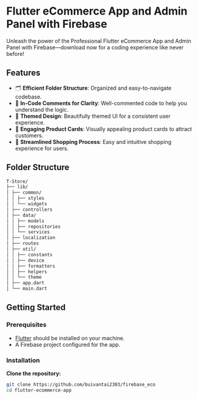# Flutter eCommerce App and Admin Panel with Firebase

Unleash the power of the Professional Flutter eCommerce App and Admin Panel with Firebase—download now for a coding experience like never before!

## Features

- 🗂️ **Efficient Folder Structure**: Organized and easy-to-navigate codebase.
- 💬 **In-Code Comments for Clarity**: Well-commented code to help you understand the logic.
- 🎨 **Themed Design**: Beautifully themed UI for a consistent user experience.
- 🛒 **Engaging Product Cards**: Visually appealing product cards to attract customers.
- 🛒 **Streamlined Shopping Process**: Easy and intuitive shopping experience for users.

## Folder Structure
   ```sh
T-Store/
├── lib/
│ ├── common/
│ │ ├── styles
│ │ └── widgets
│ ├── controllers
│ ├── data/
│ │ ├── models
│ │ ├── repositories
│ │ └── services
│ ├── localization
│ ├── routes
│ ├── util/
│ │ ├── constants
│ │ ├── device
│ │ ├── formatters
│ │ ├── helpers
│ │ └── theme
│ ├── app.dart
│ └── main.dart

```

## Getting Started

### Prerequisites

- [Flutter](https://flutter.dev/docs/get-started/install) should be installed on your machine.
- A Firebase project configured for the app.

### Installation

**Clone the repository:**
   ```sh
   git clone https://github.com/buivantai2303/firebase_eco
   cd flutter-ecommerce-app
